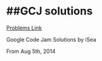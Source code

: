 ##GCJ solutions
===
[Problems Link](https://code.google.com/codejam/contests.html)

Google Code Jam Solutions by iSea

From Aug 5th, 2014
